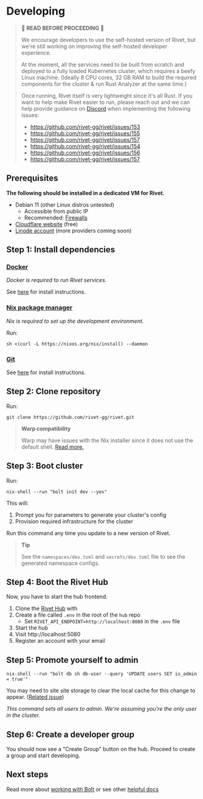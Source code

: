 # Developing

> 🚨 **READ BEFORE PROCEEDING** 🚨
> 
> We encourage developers to use the self-hosted version of Rivet, but we're
> still working on improving the self-hosted developer experience.
>
> At the moment, all the services need to be built from scratch and deployed
> to a fully loaded Kubernetes cluster, which requires a beefy Linux machine.
> (Ideally 8 CPU cores, 32 GB RAM to build the required components for the
> cluster & run Rust Analyzer at the same time.)
>
> Once running, Rivet itself is very lightweight since it's all Rust. If you
> want to help make Rivet easier to run, please reach out and we can help
> provide guidance on [Discord](https://discord.gg/BG2vqsJczH) when
> implementing the following issues:
> 
> - https://github.com/rivet-gg/rivet/issues/153
> - https://github.com/rivet-gg/rivet/issues/155
> - https://github.com/rivet-gg/rivet/issues/157
> - https://github.com/rivet-gg/rivet/issues/154
> - https://github.com/rivet-gg/rivet/issues/156
> - https://github.com/rivet-gg/rivet/issues/157

## Prerequisites

**The following should be installed in a dedicated VM for Rivet.**

-   Debian 11 (other Linux distros untested)
    -   Accessible from public IP
    -   Recommended: [Firewalls](/docs/getting_started/DEVELOPMENT_FIREWALLS.md)
-   [Cloudflare website](https://developers.cloudflare.com/fundamentals/get-started/setup/add-site/) (free)
-   [Linode account](https://login.linode.com/signup) (more providers coming soon)

## Step 1: Install dependencies

### [Docker](https://docs.docker.com/engine/install/)

_Docker is required to run Rivet services._

See [here](https://docs.docker.com/engine/install/) for install instructions.

### [Nix package manager](https://nixos.org/download.html)

_Nix is required to set up the development environment._

Run:

```
sh <(curl -L https://nixos.org/nix/install) --daemon
```

### [Git](https://git-scm.com/)

See [here](https://git-scm.com/book/en/v2/Getting-Started-Installing-Git) for install instructions.

## Step 2: Clone repository

Run:

```
git clone https://github.com/rivet-gg/rivet.git
```

> **Warp compatibility**
>
> Warp may have issues with the Nix installer since it does not use the default shell. [Read more.](https://docs.warp.dev/features/ssh)

## Step 3: Boot cluster

Run:

```
nix-shell --run "bolt init dev --yes"
```

This will:

1. Prompt you for parameters to generate your cluster's config
2. Provision required infrastructure for the cluster

Run this command any time you update to a new version of Rivet.

> **Tip**
>
> See the `namespaces/dev.toml` and `secrets/dev.toml` file to see the generated namespace configs.

## Step 4: Boot the Rivet Hub

Now, you have to start the hub frontend.

1. Clone the [Rivet Hub](https://github.com/rivet-gg/hub) with
2. Create a file called `.env` in the root of the `hub` repo
	- Set `RIVET_API_ENDPOINT=http://localhost:8080` in the `.env` file
3. Start the hub
4. Visit http://localhost:5080
5. Register an account with your email

## Step 5: Promote yourself to admin

```
nix-shell --run "bolt db sh db-user --query 'UPDATE users SET is_admin = true'"
```

You  may need to site site storage to clear the local cache for this change to appear. ([Related issue](https://github.com/rivet-gg/rivet/issues/152))

_This command sets all users to admin. We're assuming you're the only user in the cluster._

## Step 6: Create a developer group

You should now see a "Create Group" button on the hub. Proceed to create a group and start developing.

## Next steps

Read more about [working with Bolt](/docs/libraries/bolt/README.md) or see other [helpful docs](/README.md#-documentation-overview)

